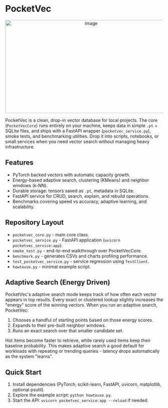 # PocketVec
<p align="center">
  <img width="532" height="297" alt="image" src="https://github.com/user-attachments/assets/14411e59-2dff-402c-ae36-6130760cb2e5" />
</p>

PocketVec is a clean, drop-in vector database for local projects. The core (`PocketVecCore`) runs entirely on your machine, keeps data in simple `.pt` + SQLite files, and ships with a FastAPI wrapper (`pocketvec_service.py`), smoke tests, and benchmarking utilities. Drop it into scripts, notebooks, or small services when you need vector search without managing heavy infrastructure.

## Features
- PyTorch backed vectors with automatic capacity growth.
- Energy-based adaptive search, clustering (KMeans) and neighbor windows (k-NN).
- Durable storage: tensors saved as `.pt`, metadata in SQLite.
- FastAPI service for CRUD, search, explain, and rebuild operations.
- Benchmarks covering speed vs accuracy, adaptive learning, and scalability.

## Repository Layout
- `pocketvec_core.py` - main core class.
- `pocketvec_service.py` - FastAPI application (`uvicorn pocketvec_service:app`).
- `smoke_test.py` - end-to-end walkthrough over PocketVecCore.
- `benchmark.py` - generates CSVs and charts profiling performance.
- `test_pocketvec_service.py` - service regression using `TestClient`.
- `howtouse.py` - minimal example script.

## Adaptive Search (Energy Driven)
PocketVec's adaptive search mode keeps track of how often each vector appears in top results. Every exact or clustered lookup slightly increases the "energy" score of the winning vectors. When you run an adaptive search, PocketVec:
1. Chooses a handful of starting points based on those energy scores.
2. Expands to their pre-built neighbor windows.
3. Runs an exact search over that smaller candidate set.

Hot items become faster to retrieve, while rarely used items keep their baseline probability. This makes adaptive search a good default for workloads with repeating or trending queries - latency drops automatically as the system "learns".

## Quick Start
1. Install dependencies (PyTorch, scikit-learn, FastAPI, uvicorn, matplotlib, optional psutil).
4. Explore the example script: `python howtouse.py`.
3. Start the API: `uvicorn pocketvec_service:app --reload` if needed.


